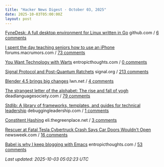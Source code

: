 ```yaml
---
title: "Hacker News Digest · October 03, 2025"
date: 2025-10-03T05:00:00Z
layout: post
---
```


[FyneDesk: A full desktop environment for Linux written in Go](https://github.com/FyshOS/fynedesk)  github.com / [6 comments](https://news.ycombinator.com/item?id=45458122)

[I spent the day teaching seniors how to use an iPhone](https://forums.macrumors.com/threads/i-spent-the-day-trying-to-teach-seniors-how-to-use-an-iphone-and-it-was-a-nightmare.2468117/)  forums.macrumors.com / [73 comments](https://news.ycombinator.com/item?id=45457670)

[You Want Technology with Warts](https://entropicthoughts.com/you-want-technology-with-warts)  entropicthoughts.com / [0 comments](https://news.ycombinator.com/item?id=45458550)

[Signal Protocol and Post-Quantum Ratchets](https://signal.org/blog/spqr/)  signal.org / [213 comments](https://news.ycombinator.com/item?id=45451527)

[Blender 4.5 brings big changes](https://lwn.net/Articles/1036262/)  lwn.net / [4 comments](https://news.ycombinator.com/item?id=45458791)

[The strangest letter of the alphabet: The rise and fall of yogh](https://www.deadlanguagesociety.com/p/history-of-letter-yogh)  deadlanguagesociety.com / [79 comments](https://news.ycombinator.com/item?id=45455882)

[Stdlib: A library of frameworks, templates, and guides for technical leadership](https://debuggingleadership.com/stdlib)  debuggingleadership.com / [1 comments](https://news.ycombinator.com/item?id=45458249)

[Constitent Hashing](https://eli.thegreenplace.net/2025/consistent-hashing/)  eli.thegreenplace.net / [3 comments](https://news.ycombinator.com/item?id=45411435)

[Rescuer at Fatal Tesla Cybertruck Crash Says Car Doors Wouldn't Open](https://www.newsweek.com/tesla-cybertruck-car-door-malfunction-2043976)  newsweek.com / [16 comments](https://news.ycombinator.com/item?id=45458768)

[Babel is why I keep blogging with Emacs](https://entropicthoughts.com/why-stick-to-emacs-blog)  entropicthoughts.com / [53 comments](https://news.ycombinator.com/item?id=45453222)


_Last updated: 2025-10-03 05:02:23 UTC_
